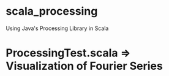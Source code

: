# scala_processing

Using Java's Processing Library in Scala

# **ProcessingTest.scala** => Visualization of Fourier Series
